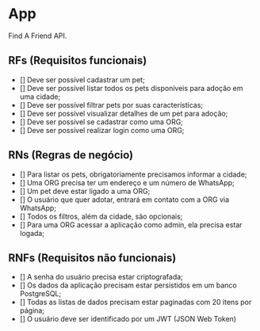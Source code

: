 # App

Find A Friend API.

## RFs (Requisitos funcionais)

- [] Deve ser possível cadastrar um pet;
- [] Deve ser possível listar todos os pets disponíveis para adoção em uma cidade;
- [] Deve ser possível filtrar pets por suas características;
- [] Deve ser possível visualizar detalhes de um pet para adoção;
- [] Deve ser possível se cadastrar como uma ORG;
- [] Deve ser possível realizar login como uma ORG;

## RNs (Regras de negócio)

- [] Para listar os pets, obrigatoriamente precisamos informar a cidade;
- [] Uma ORG precisa ter um endereço e um número de WhatsApp;
- [] Um pet deve estar ligado a uma ORG;
- [] O usuário que quer adotar, entrará em contato com a ORG via WhatsApp;
- [] Todos os filtros, além da cidade, são opcionais;
- [] Para uma ORG acessar a aplicação como admin, ela precisa estar logada;

## RNFs (Requisitos não funcionais)

- [] A senha do usuário precisa estar criptografada;
- [] Os dados da aplicação precisam estar persistidos em um banco PostgreSQL;
- [] Todas as listas de dados precisam estar paginadas com 20 itens por página;
- [] O usuário deve ser identificado por um JWT (JSON Web Token)
